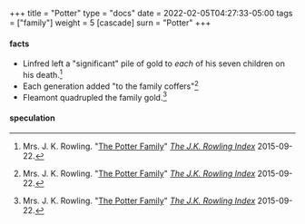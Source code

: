 +++
title = "Potter"
type = "docs"
date = 2022-02-05T04:27:33-05:00
tags = ["family"]
weight = 5
[cascade]
  surn = "Potter"
+++

#### facts

* Linfred left a "significant" pile of gold to *each* of his seven children on his death.[^221121-2]
* Each generation added "to the family coffers"[^221121-3]
* Fleamont quadrupled the family gold.[^221121-4]

[^221121-2]: Mrs. J. K. Rowling.
    "[The Potter Family](https://www.rowlingindex.org/work/pmpfam/)"
    _[The J.K. Rowling Index](https://www.rowlingindex.org)_ 2015-09-22.

[^221121-3]: Mrs. J. K. Rowling.
    "[The Potter Family](https://www.rowlingindex.org/work/pmpfam/)"
    _[The J.K. Rowling Index](https://www.rowlingindex.org)_ 2015-09-22.

[^221121-4]: Mrs. J. K. Rowling.
    "[The Potter Family](https://www.rowlingindex.org/work/pmpfam/)"
    _[The J.K. Rowling Index](https://www.rowlingindex.org)_ 2015-09-22.

#### speculation
